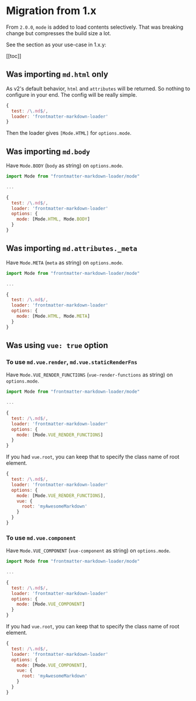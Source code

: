# Migration from 1.x

From `2.0.0`, `mode` is added to load contents selectively. That was breaking change but compresses the build size a lot.

See the section as your use-case in 1.x.y:

[[toc]]

## Was importing `md.html` only

As v2's default behavior, `html` and `attributes` will be returned. So nothing to configure in your end. The config will be really simple.

```js
{
  test: /\.md$/,
  loader: 'frontmatter-markdown-loader'
}
```

Then the loader gives `[Mode.HTML]` for `options.mode`.

## Was importing `md.body`

Have `Mode.BODY` (`body` as string) on `options.mode`.

```js
import Mode from "frontmatter-markdown-loader/mode"

...

{
  test: /\.md$/,
  loader: 'frontmatter-markdown-loader'
  options: {
    mode: [Mode.HTML, Mode.BODY]
  }
}
```

## Was importing `md.attributes._meta`

Have `Mode.META` (`meta` as string) on `options.mode`.

```js
import Mode from "frontmatter-markdown-loader/mode"

...

{
  test: /\.md$/,
  loader: 'frontmatter-markdown-loader'
  options: {
    mode: [Mode.HTML, Mode.META]
  }
}
```

## Was using `vue: true` option

### To use `md.vue.render`, `md.vue.staticRenderFns`

Have `Mode.VUE_RENDER_FUNCTIONS` (`vue-render-functions` as string) on `options.mode`.

```js
import Mode from "frontmatter-markdown-loader/mode"

...

{
  test: /\.md$/,
  loader: 'frontmatter-markdown-loader'
  options: {
    mode: [Mode.VUE_RENDER_FUNCTIONS]
  }
}
```

If you had `vue.root`, you can keep that to specify the class name of root element.

```js
{
  test: /\.md$/,
  loader: 'frontmatter-markdown-loader'
  options: {
    mode: [Mode.VUE_RENDER_FUNCTIONS],
    vue: {
      root: 'myAwesomeMarkdown'
    }
  }
}
```

### To use `md.vue.component`

Have `Mode.VUE_COMPONENT` (`vue-component` as string) on `options.mode`.

```js
import Mode from "frontmatter-markdown-loader/mode"

...

{
  test: /\.md$/,
  loader: 'frontmatter-markdown-loader'
  options: {
    mode: [Mode.VUE_COMPONENT]
  }
}
```

If you had `vue.root`, you can keep that to specify the class name of root element.

```js
{
  test: /\.md$/,
  loader: 'frontmatter-markdown-loader'
  options: {
    mode: [Mode.VUE_COMPONENT],
    vue: {
      root: 'myAwesomeMarkdown'
    }
  }
}
```
